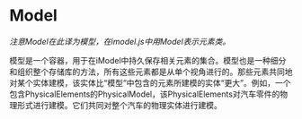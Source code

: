# Model

_注意Model在此译为模型，在imodel.js中用Model表示元素类。_

模型是一个容器，用于在iModel中持久保存相关元素的集合。模型也是一种细分和组织整个存储库的方法，所有这些元素都是从单个视角进行的。那些元素共同地对某个实体建模，该实体比“模型”中包含的元素所建模的实体“更大”。例如，一个包含PhysicalElements的PhysicalModel，该PhysicalElements对汽车零件的物理形式进行建模。它们共同对整个汽车的物理实体进行建模。

# 




